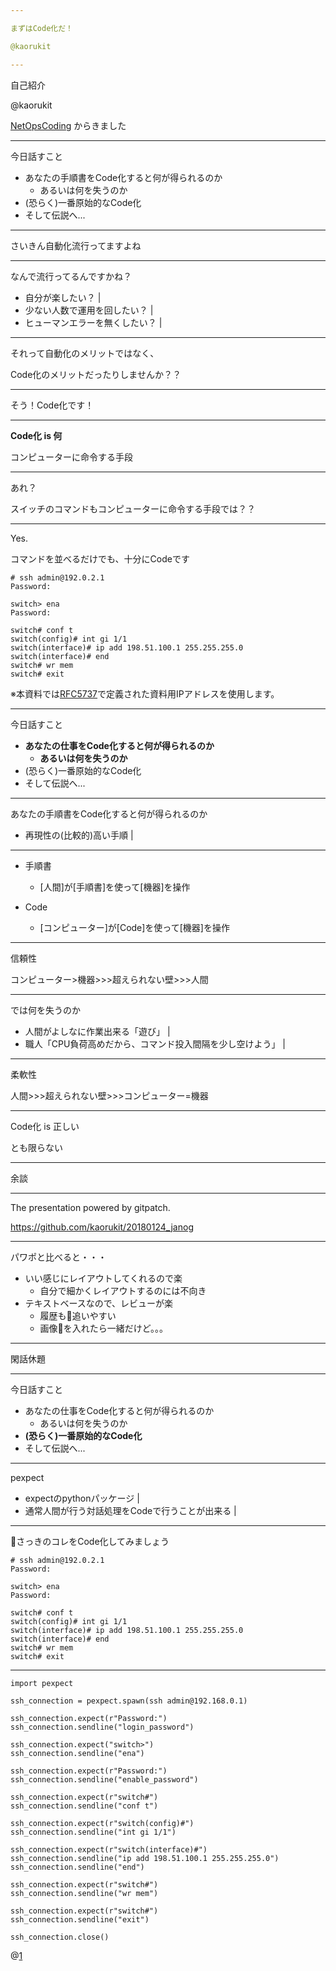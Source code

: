 ```yaml
---

まずはCode化だ！

@kaorukit

---
```


自己紹介

@kaorukit

[NetOpsCoding](https://github.com/netops-coding/netops-tips/wiki)
からきました

---

今日話すこと

- あなたの手順書をCode化すると何が得られるのか
  - あるいは何を失うのか
- (恐らく)一番原始的なCode化
- そして伝説へ...

---

さいきん自動化流行ってますよね

---

なんで流行ってるんですかね？

- 自分が楽したい？ |
- 少ない人数で運用を回したい？ |
- ヒューマンエラーを無くしたい？ |

---

それって自動化のメリットではなく、

Code化のメリットだったりしませんか？？

---

そう！Code化です！

---

**Code化 is 何**

コンピューターに命令する手段

---

あれ？

スイッチのコマンドもコンピューターに命令する手段では？？

---

Yes.

コマンドを並べるだけでも、十分にCodeです

```
# ssh admin@192.0.2.1
Password:

switch> ena
Password:

switch# conf t
switch(config)# int gi 1/1
switch(interface)# ip add 198.51.100.1 255.255.255.0
switch(interface)# end
switch# wr mem
switch# exit
```

※本資料では[RFC5737](https://tools.ietf.org/html/rfc5737)で定義された資料用IPアドレスを使用します。

---

今日話すこと

- **あなたの仕事をCode化すると何が得られるのか**
  - **あるいは何を失うのか**
- (恐らく)一番原始的なCode化
- そして伝説へ...

---

あなたの手順書をCode化すると何が得られるのか

- 再現性の(比較的)高い手順 |

---

- 手順書
  - [人間]が[手順書]を使って[機器]を操作

- Code
  - [コンピューター]が[Code]を使って[機器]を操作

---

信頼性

コンピューター>機器>>>超えられない壁>>>人間

---

では何を失うのか

- 人間がよしなに作業出来る「遊び」 |
- 職人「CPU負荷高めだから、コマンド投入間隔を少し空けよう」 |

---

柔軟性

人間>>>超えられない壁>>>コンピューター=機器

---

Code化 is 正しい

とも限らない

---

余談

---

The presentation powered by gitpatch.

https://github.com/kaorukit/20180124_janog

---

パワポと比べると・・・

- いい感じにレイアウトしてくれるので楽
  - 自分で細かくレイアウトするのには不向き
- テキストベースなので、レビューが楽
  - 履歴も追いやすい
  - 画像を入れたら一緒だけど。。。

---

閑話休題

---

今日話すこと

- あなたの仕事をCode化すると何が得られるのか
  - あるいは何を失うのか
- **(恐らく)一番原始的なCode化**
- そして伝説へ...

---

pexpect

- expectのpythonパッケージ |
- 通常人間が行う対話処理をCodeで行うことが出来る |

---

さっきのコレをCode化してみましょう

```
# ssh admin@192.0.2.1
Password:

switch> ena
Password:

switch# conf t
switch(config)# int gi 1/1
switch(interface)# ip add 198.51.100.1 255.255.255.0
switch(interface)# end
switch# wr mem
switch# exit
```

---

```
import pexpect

ssh_connection = pexpect.spawn(ssh admin@192.168.0.1)

ssh_connection.expect(r"Password:")
ssh_connection.sendline("login_password")

ssh_connection.expect("switch>")
ssh_connection.sendline("ena")

ssh_connection.expect(r"Password:")
ssh_connection.sendline("enable_password")

ssh_connection.expect(r"switch#")
ssh_connection.sendline("conf t")

ssh_connection.expect(r"switch(config)#")
ssh_connection.sendline("int gi 1/1")

ssh_connection.expect(r"switch(interface)#")
ssh_connection.sendline("ip add 198.51.100.1 255.255.255.0")
ssh_connection.sendline("end")

ssh_connection.expect(r"switch#")
ssh_connection.sendline("wr mem")

ssh_connection.expect(r"switch#")
ssh_connection.sendline("exit")

ssh_connection.close()

```

@[1](pexpectモジュールをimport)
